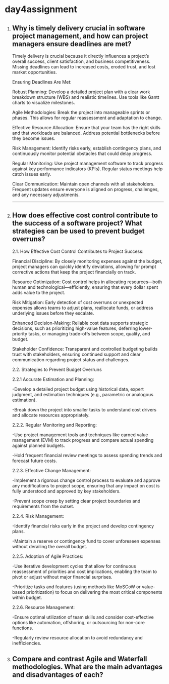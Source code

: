 # day4assignment

1. Why is timely delivery crucial in software project management, and how can project managers ensure deadlines are met?
   ---
   Timely delivery is crucial because it directly influences a project’s overall success, client satisfaction, and business competitiveness. Missing deadlines can lead to increased costs, eroded trust, and lost market opportunities.

   Ensuring Deadlines Are Met:
   
   Robust Planning: Develop a detailed project plan with a clear work breakdown structure (WBS) and realistic timelines. Use tools like Gantt charts to visualize milestones.

   Agile Methodologies: Break the project into manageable sprints or phases. This allows for regular reassessment and adaptation to change.

   Effective Resource Allocation: Ensure that your team has the right skills and that workloads are balanced. Address potential bottlenecks before they become issues.

   Risk Management: Identify risks early, establish contingency plans, and continuously monitor potential obstacles that could delay progress.

   Regular Monitoring: Use project management software to track progress against key performance indicators (KPIs). Regular status meetings help catch issues early.

   Clear Communication: Maintain open channels with all stakeholders. Frequent updates ensure everyone is aligned on progress, challenges, and any necessary adjustments.

   ---

 2. How does effective cost control contribute to the success of a software project? What strategies can be used to prevent budget overruns?
      ---

    2.1. How Effective Cost Control Contributes to Project Success:

    Financial Discipline: By closely monitoring expenses against the budget, project managers can quickly identify deviations, allowing for prompt corrective actions that keep the project financially on track.

    Resource Optimization: Cost control helps in allocating resources—both human and technological—efficiently, ensuring that every dollar spent adds value to the project.

    Risk Mitigation: Early detection of cost overruns or unexpected expenses allows teams to adjust plans, reallocate funds, or address underlying issues before they escalate.

    Enhanced Decision-Making: Reliable cost data supports strategic decisions, such as prioritizing high-value features, deferring lower-priority tasks, or managing trade-offs between scope, quality, and budget.

    Stakeholder Confidence: Transparent and controlled budgeting builds trust with stakeholders, ensuring continued support and clear communication regarding project status and challenges.

    2.2. Strategies to Prevent Budget Overruns
    
    2.2.1 Accurate Estimation and Planning:

    -Develop a detailed project budget using historical data, expert judgment, and estimation techniques (e.g., parametric or analogous estimation).
    
    -Break down the project into smaller tasks to understand cost drivers and allocate resources appropriately.
    
    
    2.2.2. Regular Monitoring and Reporting:

    -Use project management tools and techniques like earned value management (EVM) to track progress and compare actual spending against planned budgets.
    
    -Hold frequent financial review meetings to assess spending trends and forecast future costs.
    
    2.2.3. Effective Change Management:

    -Implement a rigorous change control process to evaluate and approve any modifications to project scope, ensuring that any impact on cost is fully understood and approved by key stakeholders.
    
    -Prevent scope creep by setting clear project boundaries and requirements from the outset.
    
    2.2.4. Risk Management:

    -Identify financial risks early in the project and develop contingency plans.
    
    -Maintain a reserve or contingency fund to cover unforeseen expenses without derailing the overall budget.
    
    2.2.5. Adoption of Agile Practices:

    -Use iterative development cycles that allow for continuous reassessment of priorities and cost implications, enabling the team to pivot or adjust without major financial surprises.
    
    -Prioritize tasks and features (using methods like MoSCoW or value-based prioritization) to focus on delivering the most critical components within budget.
    
    2.2.6. Resource Management:

    -Ensure optimal utilization of team skills and consider cost-effective options like automation, offshoring, or outsourcing for non-core functions.
    
    -Regularly review resource allocation to avoid redundancy and inefficiencies.

3. Compare and contrast Agile and Waterfall methodologies. What are the main advantages and disadvantages of each?
   ---

   
